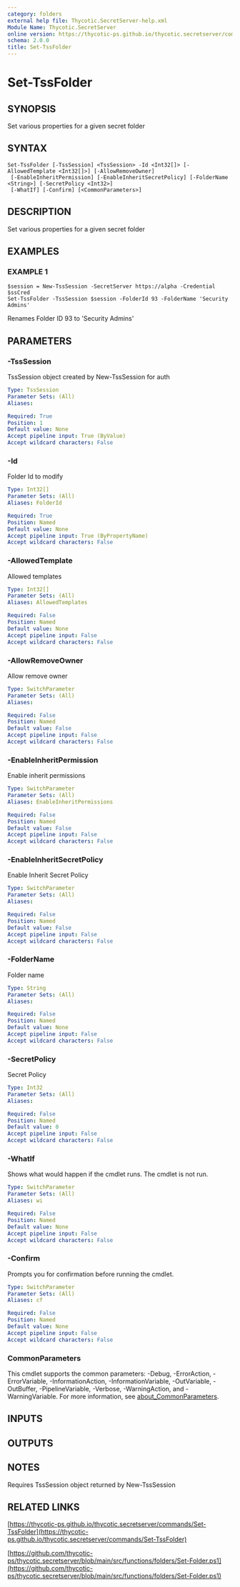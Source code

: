 ```yaml
---
category: folders
external help file: Thycotic.SecretServer-help.xml
Module Name: Thycotic.SecretServer
online version: https://thycotic-ps.github.io/thycotic.secretserver/commands/Set-TssFolder
schema: 2.0.0
title: Set-TssFolder
---
```


# Set-TssFolder

## SYNOPSIS
Set various properties for a given secret folder

## SYNTAX

```
Set-TssFolder [-TssSession] <TssSession> -Id <Int32[]> [-AllowedTemplate <Int32[]>] [-AllowRemoveOwner]
 [-EnableInheritPermission] [-EnableInheritSecretPolicy] [-FolderName <String>] [-SecretPolicy <Int32>]
 [-WhatIf] [-Confirm] [<CommonParameters>]
```

## DESCRIPTION
Set various properties for a given secret folder

## EXAMPLES

### EXAMPLE 1
```
$session = New-TssSession -SecretServer https://alpha -Credential $ssCred
Set-TssFolder -TssSession $session -FolderId 93 -FolderName 'Security Admins'
```

Renames Folder ID 93 to 'Security Admins'

## PARAMETERS

### -TssSession
TssSession object created by New-TssSession for auth

```yaml
Type: TssSession
Parameter Sets: (All)
Aliases:

Required: True
Position: 1
Default value: None
Accept pipeline input: True (ByValue)
Accept wildcard characters: False
```

### -Id
Folder Id to modify

```yaml
Type: Int32[]
Parameter Sets: (All)
Aliases: FolderId

Required: True
Position: Named
Default value: None
Accept pipeline input: True (ByPropertyName)
Accept wildcard characters: False
```

### -AllowedTemplate
Allowed templates

```yaml
Type: Int32[]
Parameter Sets: (All)
Aliases: AllowedTemplates

Required: False
Position: Named
Default value: None
Accept pipeline input: False
Accept wildcard characters: False
```

### -AllowRemoveOwner
Allow remove owner

```yaml
Type: SwitchParameter
Parameter Sets: (All)
Aliases:

Required: False
Position: Named
Default value: False
Accept pipeline input: False
Accept wildcard characters: False
```

### -EnableInheritPermission
Enable inherit permissions

```yaml
Type: SwitchParameter
Parameter Sets: (All)
Aliases: EnableInheritPermissions

Required: False
Position: Named
Default value: False
Accept pipeline input: False
Accept wildcard characters: False
```

### -EnableInheritSecretPolicy
Enable Inherit Secret Policy

```yaml
Type: SwitchParameter
Parameter Sets: (All)
Aliases:

Required: False
Position: Named
Default value: False
Accept pipeline input: False
Accept wildcard characters: False
```

### -FolderName
Folder name

```yaml
Type: String
Parameter Sets: (All)
Aliases:

Required: False
Position: Named
Default value: None
Accept pipeline input: False
Accept wildcard characters: False
```

### -SecretPolicy
Secret Policy

```yaml
Type: Int32
Parameter Sets: (All)
Aliases:

Required: False
Position: Named
Default value: 0
Accept pipeline input: False
Accept wildcard characters: False
```

### -WhatIf
Shows what would happen if the cmdlet runs.
The cmdlet is not run.

```yaml
Type: SwitchParameter
Parameter Sets: (All)
Aliases: wi

Required: False
Position: Named
Default value: None
Accept pipeline input: False
Accept wildcard characters: False
```

### -Confirm
Prompts you for confirmation before running the cmdlet.

```yaml
Type: SwitchParameter
Parameter Sets: (All)
Aliases: cf

Required: False
Position: Named
Default value: None
Accept pipeline input: False
Accept wildcard characters: False
```

### CommonParameters
This cmdlet supports the common parameters: -Debug, -ErrorAction, -ErrorVariable, -InformationAction, -InformationVariable, -OutVariable, -OutBuffer, -PipelineVariable, -Verbose, -WarningAction, and -WarningVariable. For more information, see [about_CommonParameters](http://go.microsoft.com/fwlink/?LinkID=113216).

## INPUTS

## OUTPUTS

## NOTES
Requires TssSession object returned by New-TssSession

## RELATED LINKS

[https://thycotic-ps.github.io/thycotic.secretserver/commands/Set-TssFolder](https://thycotic-ps.github.io/thycotic.secretserver/commands/Set-TssFolder)

[https://github.com/thycotic-ps/thycotic.secretserver/blob/main/src/functions/folders/Set-Folder.ps1](https://github.com/thycotic-ps/thycotic.secretserver/blob/main/src/functions/folders/Set-Folder.ps1)

